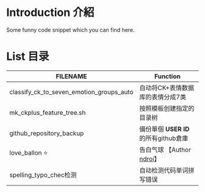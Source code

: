 # Introduction 介紹

Some funny code snippet which you can find here.

# List 目录

| FILENAME                          | Function |
| ---------------------------------------- | ---------------------------------------- |
| classify_ck_to_seven_emotion_groups_auto | 自动将CK+表情数据库的表情分成7类 |
| mk_ckplus_feature_tree.sh                | 按照模板创建指定的目录树 |
| github_repository_backup | 備份單個 **USER ID** 的所有github倉庫 |
| love_ballon :star:                     | 告白气球 【Author [ndroi](https://github.com/ndroi/JSDrawLove)】 |
| spelling_typo_chec检测 | 自动检测代码单词拼写错误 |
